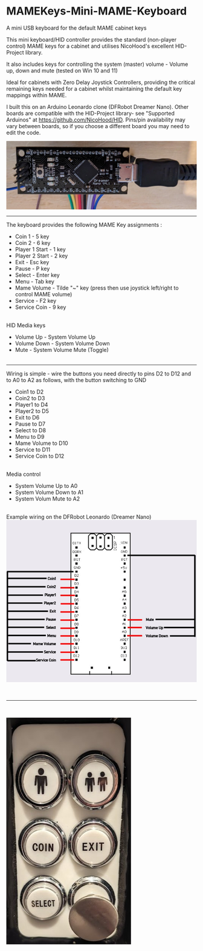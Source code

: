# MAMEKeys-Mini-MAME-Keyboard
A mini USB keyboard for the default MAME cabinet keys 

This mini keyboard/HID controller provides the standard (non-player control) MAME keys for a cabinet and utilises NicoHood's excellent HID-Project library. 

It also includes keys for controlling the system (master) volume - Volume up, down and mute (tested on Win 10 and 11)

Ideal for cabinets with Zero Delay Joystick Controllers, providing the critical remaining keys needed for a cabinet whilst maintaining the default key mappings within MAME. 

I built this on an Arduino Leonardo clone (DFRobot Dreamer Nano). Other boards are compatible with the HID-Project library- see "Supported Arduinos" at https://github.com/NicoHood/HID. Pins/pin availability may vary between boards, so if you choose a different board you may need to edit the code. <br>

![Wiring Diagram](https://github.com/StudioShemp/MAMEKeys-Mini-MAME-Keyboard/blob/main/images/nano.jpg)

---
The keyboard provides the following MAME Key assignments :
 - Coin 1 - 5 key<br>
 - Coin 2 - 6 key<br>
 - Player 1 Start - 1 key<br>
 - Player 2 Start - 2 key<br>
 - Exit - Esc key<br>
 - Pause - P key<br>
 - Select - Enter key<br>
 - Menu  - Tab key<br>
 - Mame Volume - Tilde "~" key (press then use joystick left/right to control MAME volume)<br>
 - Service  - F2 key<br>
 - Service Coin  - 9 key<br><br>

HID Media keys<br>
 - Volume Up - System Volume Up<br>
 - Volume Down - System Volume Down<br>
 - Mute - System Volume Mute (Toggle)<br><br>

---
Wiring is simple - wire the buttons you need directly to pins D2 to D12 and to A0 to A2 as follows, with the button switching to GND <br>
 - Coin1 to D2<br>
 - Coin2 to D3<br>
 - Player1 to D4<br>
 - Player2 to D5<br>
 - Exit to D6<br>
 - Pause to D7<br>
 - Select to D8<br>
 - Menu to D9<br>
 - Mame Volume to D10<br>
 - Service to D11<br>
 - Service Coin to D12<br><br>

Media control<br>
 - System Volume Up to A0<br>
 - System Volume Down to A1<br>
 - System Volum Mute to A2<br>

<BR>Example wiring on the DFRobot Leonardo (Dreamer Nano)<BR>
![Wiring Diagram](https://github.com/StudioShemp/MAMEKeys-Mini-MAME-Keyboard/blob/main/images/wiring.jpg)

<BR>

---

<BR>

![Panel](https://github.com/StudioShemp/MAMEKeys-Mini-MAME-Keyboard/blob/main/images/panel.jpg)
<BR>
